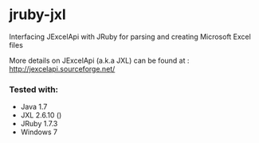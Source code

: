 jruby-jxl
=========

Interfacing JExcelApi with JRuby for parsing and creating Microsoft Excel files

More details on JExcelApi (a.k.a JXL) can be found at :
<http://jexcelapi.sourceforge.net/>

### Tested with:
* Java 1.7
* JXL 2.6.10 ()
* JRuby 1.7.3
* Windows 7